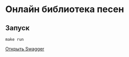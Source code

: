 # Онлайн библиотека песен

## Запуск
```shell
make run
```

[Открыть Swagger](http://localhost:8080/swagger/index.html)